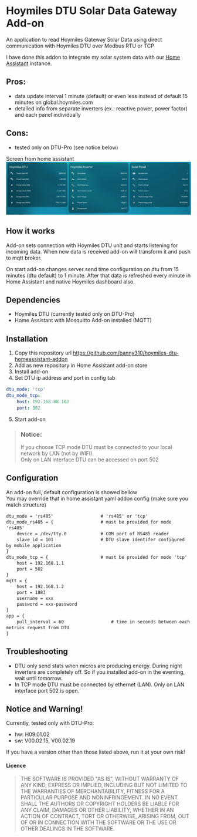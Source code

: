 
# Hoymiles DTU Solar Data Gateway Add-on

An application to read Hoymiles Gateway Solar Data using direct communication with Hoymiles DTU over Modbus RTU or TCP

I have done this addon to integrate my solar system data with our [Home Assistant](https://www.home-assistant.io/) instance.

## Pros:
- data update interval 1 minute (default) or even less instead of default 15 minutes on global.hoymiles.com
- detailed info from separate inverters (ex.: reactive power, power factor) and each panel individually

## Cons:
- tested only on DTU-Pro (see notice below)

Screen from home assistant
<img src="https://github.com/banny310/hoymiles-dtu-homeassistant-addon/raw/master/img/dtu_ha.png" alt="" width="800" />

## How it works

Add-on sets connection with Hoymiles DTU unit and starts listening for incoming data.
When new data is received add-on will transform it and push to mqtt broker.

On start add-on changes server send time configuration on dtu from 15 minutes (dtu default) to 1 minute.
After that data is refreshed every minute in Home Assistant and native Hoymiles dashboard also.

## Dependencies

- Hoymiles DTU (currently tested only on DTU-Pro)
- Home Assistant with Mosquitto Add-on installed (MQTT)

## Installation

1. Copy this repository url https://github.com/banny310/hoymiles-dtu-homeassistant-addon
2. Add as new repository in Home Assistant add-on store
3. Install add-on
4. Set DTU ip address and port in config tab
```yaml
dtu_mode: 'tcp'
dtu_mode_tcp:
    host: 192.168.88.162
    port: 502
```
5. Start add-on

> ### Notice:
> If you choose TCP mode
> DTU must be connected to your local network by LAN (not by WIFI).\
> Only on LAN interface DTU can be accessed on port 502

## Configuration

An add-on full, default configuration is showed bellow\
You may override that in home assistant yaml addon config (make sure you match structure)
```
dtu_mode = 'rs485'                  # 'rs485' or 'tcp'
dtu_mode_rs485 = {                  # must be provided for mode 'rs485'
    device = /dev/tty.0             # COM port of RS485 reader
    slave_id = 101                  # DTU slave identifer configured by mobile application
}
dtu_mode_tcp = {                    # must be provided for mode 'tcp'
    host = 192.168.1.1
    port = 502
}
mqtt = {
    host = 192.168.1.2
    port = 1883
    username = xxx
    password = xxx-password
}
app = {
    pull_interval = 60                  # time in seconds between each metrics request from DTU
}
```

## Troubleshooting

- DTU only send stats when micros are producing energy. During night inverters are completely off. So if you installed add-on in the eventing, wait until tomorrow.
- In TCP mode DTU must be connected by ethernet (LAN). Only on LAN interface port 502 is open.

## Notice and Warning!

Currently, tested only with DTU-Pro:
- hw: H09.01.02 
- sw: V00.02.15, V00.02.19

If you have a version other than those listed above, run it at your own risk!

#### Licence

> THE SOFTWARE IS PROVIDED "AS IS", WITHOUT WARRANTY OF ANY KIND, EXPRESS OR IMPLIED, INCLUDING BUT NOT LIMITED TO THE WARRANTIES OF MERCHANTABILITY, FITNESS FOR A PARTICULAR PURPOSE AND NONINFRINGEMENT. IN NO EVENT SHALL THE AUTHORS OR COPYRIGHT HOLDERS BE LIABLE FOR ANY CLAIM, DAMAGES OR OTHER LIABILITY, WHETHER IN AN ACTION OF CONTRACT, TORT OR OTHERWISE, ARISING FROM, OUT OF OR IN CONNECTION WITH THE SOFTWARE OR THE USE OR OTHER DEALINGS IN THE SOFTWARE.
